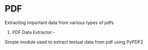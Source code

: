 # PDF
Extracting important data from various types of pdfs


1) PDF Data Extractor:-

Simple module used to extract textual data from pdf using PyPDF2
